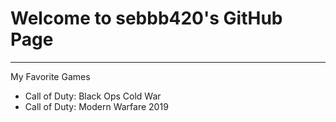 # Welcome to sebbb420's GitHub Page
---
My Favorite Games
- Call of Duty: Black Ops Cold War
- Call of Duty: Modern Warfare 2019
